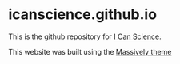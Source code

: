 # icanscience.github.io

This is the github repository for [I Can Science](http://icanscience.org/).

This website was built using the [Massively theme](https://github.com/iwiedenm/jekyll-theme-massively-src)

